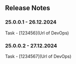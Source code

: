 ## Release Notes

### 25.0.0.1 - 26.12.2024

Task - [123456](Url of DevOps)


### 25.0.0.2 - 27.12.2024

Task - [1234567](Url of DevOps)
